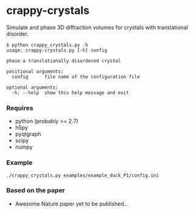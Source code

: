 # crappy-crystals
Simulate and phase 3D diffraction volumes for crystals with translational disorder.

```
$ python crappy_crystals.py -h
usage: crappy-crystals.py [-h] config

phase a translationally disordered crystal

positional arguments:
  config      file name of the configuration file

optional arguments:
  -h, --help  show this help message and exit
```

### Requires
- python (probably >= 2.7)
- h5py 
- pyqtgraph
- scipy
- numpy


### Example
```
./crappy_crystals.py examples/example_duck_P1/config.ini
```

### Based on the paper
- Awesome Nature paper yet to be published...
